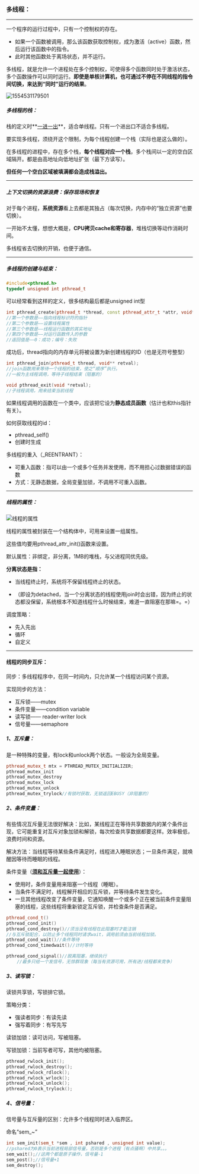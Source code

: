 ### 多线程：

***

一个程序的运行过程中，只有一个控制权的存在。

- 如果一个函数被调用，那么该函数获取控制权，成为激活（active）函数，然后运行该函数中的指令。
- 此时其他函数处于离场状态，并不运行。

多线程，就是允许一个进程处在多个控制权，可使得多个函数同时处于激活状态，多个函数操作可以同时运行。**即使是单核计算机，也可通过不停在不同线程的指令间切换，来达到“同时”运行的结果**。

![1554531179501](/resources/多线程.jpg)



##### 多线程的栈：

栈的定义时**<u>一进一出</u>**，适合单线程。只有一个进出口不适合多线程。

要实现多线程，须绕开这个限制，为每个线程创建一个栈（实际也是这么做的）。

在多线程的进程中，存在多个栈，**每个线程对应一个栈**，多个栈间以一定的空白区域隔开。都是由高地址向低地址扩张（最下方读写）。

**但任何一个空白区域被填满都会造成栈溢出。**

***

##### 上下文切换的资源浪费：保存现场和恢复

对于每个进程，**系统资源**看上去都是其独占（每次切换，内存中的“独立资源”也要切换）。

一开始不太懂，想想大概是，**CPU拷贝cache和寄存器**，堆栈切换等动作消耗时间。

多线程省去切换的开销，也便于通信。



***

##### 多线程的创建与结束：

```C++
#include<pthread.h>
typedef unsigned int pthread_t  
```

可以经常看到这样的定义，很多结构最后都是unsigned int型

```C++
int pthread_create(pthread_t *thread, const pthread_attr_t *attr, void* (*start_routine)(void*), void *arg);
//第一个参数是——指向线程标识符的指针
//第二个参数是——设置线程属性
//第三个参数是——线程运行函数的其实地址
//第四个参数是——对运行函数传入的参数
//返回值是——0：成功；编号：失败
```

成功后，thread指向的内存单元将被设置为新创建线程的ID（也是无符号整型）

```C++
int pthread_join(pthread_t thread, void** retval);
//join函数用来等待一个线程的结束，使之“顺序”执行。
//一般为主线程调用，等待子线程结束（阻塞的）

void pthread_exit(void *retval);
//子线程调用，用来结束当前线程

```

​	如果线程调用的函数在一个类中，应该把它设为**静态成员函数**（估计也和this指针有关）。

如何获取线程的id：

- pthread_self()
- 创建时生成

多线程的重入（_REENTRANT）：

- 可重入函数：指可以由一个或多个任务并发使用，而不用担心过数据错误的函数
- 方式：无静态数据，全局变量加锁，不调用不可重入函数。



***

##### 线程的属性：

![线程的属性](/resources/线程的属性.jpg)

线程的属性被封装在一个结构体中，可用来设置一组属性。

这些值均要用pthread_attr_init()函数来设置。

默认属性：非绑定，非分离，1MB的堆栈，与父进程同优先级。



**分离状态是指：**

- 当线程终止时，系统将不保留线程终止的状态。

- （即设为detached，当一个分离状态的线程使用join时会出错，因为终止的状态都没保留，系统根本不知道线程什么时候结束，难道一直阻塞在那嘛=。=）

调度策略：

- 先入先出
- 循环
- 自定义



***

#### 线程的同步互斥：

同步：多线程程序中，在同一时间内，只允许某一个线程访问某个资源。

实现同步的方法：

- 互斥锁——mutex
- 条件变量——condition variable
- 读写锁—— reader-writer lock
- 信号量——semaphore



##### 1、互斥量：

是一种特殊的变量，有lock和unlock两个状态。一般设为全局变量。

```C++
pthread_mutex_t mtx = PTHREAD_MUTEX_INITIALIZER;
pthread_mutex_init
pthread_mutex_destroy
pthread_mutex_lock
pthread_mutex_unlock
pthread_mutex_trylock//有锁时获取，无锁返回EBUSY（非阻塞的）
```



##### 2、条件变量：

有些情况互斥量无法很好解决：比如，某线程正在等待共享数据内的某个条件出现，它可能重复对互斥对象加锁和解锁，每次检查共享数据都要这样。效率极低，浪费时间和资源。

解决方法：当线程等待某些条件满足时，线程进入睡眠状态；一旦条件满足，就唤醒因等待而睡眠的线程。

条件变量（<u>**须和互斥量一起使用**</u>）：

- 使用时，条件变量用来阻塞一个线程（睡眠）。
- 当条件不满足时，线程解开相应的互斥锁，并等待条件发生变化。
- 一旦其他线程改变了条件变量，它通知唤醒一个或多个正在被当前条件变量阻塞的线程，这些线程将重新锁定互斥锁，并检查条件是否满足。

```C++
pthread_cond_t()
pthread_cond_init()
pthread_cond_destroy()//须当没有线程在此阻塞时才能注销
//与互斥锁配合，以防止多个线程同时请求wait，调用前须由当前线程加锁。
pthread_cond_wait()//条件等待
pthread_cond_timedwait()//计时等待

pthread_cond_signal()//脱离阻塞，继续执行
    //最多只给一个发信号，无惊群现象（每当有资源可用，所有进/线程都来竞争）
```



##### 3、读写锁：

读锁共享锁，写锁排它锁。

策略分类：

- 强读者同步：有读先读
- 强写着同步：有写先写

读锁加锁：读可访问，写被阻塞。

写锁加锁：当前写者可写，其他均被阻塞。

```C++
pthread_rwlock_init();
pthread_rwlock_destroy();
pthread_rwlock_rdlock();
pthread_rwlock_wrlock();
pthread_rwlock_unlock();
pthread_rwlock_trylock();
```



##### 4、信号量：

信号量与互斥量的区别：允许多个线程同时进入临界区。

命名“sem_~”

```C++
int sem_init(sem_t *sem , int pshared , unsigned int value);
//pshared为0表示当前进程局部信号量，否则是多个进程（有点骚啊）中共享。。。
sem_wait();//这两个都是原子操作，信号量-1
sem_post();//信号量+1
sem_destroy();
```

